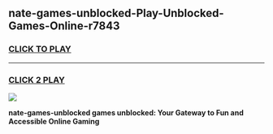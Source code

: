 
## nate-games-unblocked-Play-Unblocked-Games-Online-r7843
<h3>
<a href="https://premium76.site?title=nate-games-unblocked&ref=25A">CLICK TO PLAY</a></h3>
<hr>

<h3>
<a href="https://premium76.site?title=nate-games-unblocked&ref=25A">CLICK 2 PLAY</a>
  
</h3>

<a href="https://premium76.site?title=nate-games-unblocked&ref=25A"><img src="https://clearcache.store/games.png"></a>


**nate-games-unblocked games unblocked: Your Gateway to Fun and Accessible Online Gaming**
